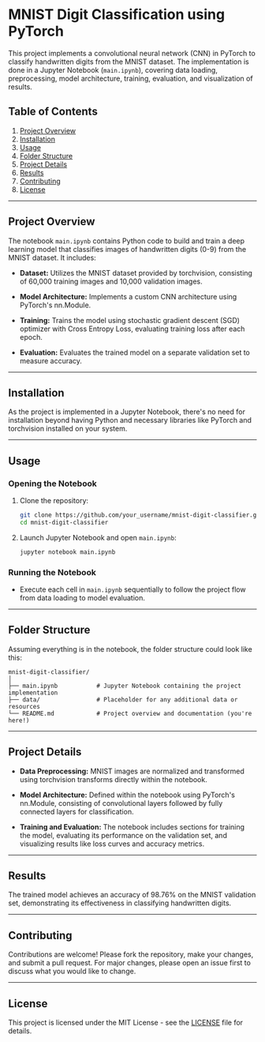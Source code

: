 # MNIST Digit Classification using PyTorch

This project implements a convolutional neural network (CNN) in PyTorch to classify handwritten digits from the MNIST dataset. The implementation is done in a Jupyter Notebook (`main.ipynb`), covering data loading, preprocessing, model architecture, training, evaluation, and visualization of results.

## Table of Contents

1. [Project Overview](#project-overview)
2. [Installation](#installation)
3. [Usage](#usage)
4. [Folder Structure](#folder-structure)
5. [Project Details](#project-details)
6. [Results](#results)
7. [Contributing](#contributing)
8. [License](#license)

---

## Project Overview

The notebook `main.ipynb` contains Python code to build and train a deep learning model that classifies images of handwritten digits (0-9) from the MNIST dataset. It includes:

- **Dataset:** Utilizes the MNIST dataset provided by torchvision, consisting of 60,000 training images and 10,000 validation images.

- **Model Architecture:** Implements a custom CNN architecture using PyTorch's nn.Module.

- **Training:** Trains the model using stochastic gradient descent (SGD) optimizer with Cross Entropy Loss, evaluating training loss after each epoch.

- **Evaluation:** Evaluates the trained model on a separate validation set to measure accuracy.

---

## Installation

As the project is implemented in a Jupyter Notebook, there's no need for installation beyond having Python and necessary libraries like PyTorch and torchvision installed on your system.

---

## Usage

### Opening the Notebook

1. Clone the repository:
   ```bash
   git clone https://github.com/your_username/mnist-digit-classifier.git
   cd mnist-digit-classifier
   ```

2. Launch Jupyter Notebook and open `main.ipynb`:
   ```bash
   jupyter notebook main.ipynb
   ```

### Running the Notebook

- Execute each cell in `main.ipynb` sequentially to follow the project flow from data loading to model evaluation.

---

## Folder Structure

Assuming everything is in the notebook, the folder structure could look like this:

```
mnist-digit-classifier/
│
├── main.ipynb           # Jupyter Notebook containing the project implementation
├── data/                # Placeholder for any additional data or resources
└── README.md            # Project overview and documentation (you're here!)
```

---

## Project Details

- **Data Preprocessing:** MNIST images are normalized and transformed using torchvision transforms directly within the notebook.

- **Model Architecture:** Defined within the notebook using PyTorch's nn.Module, consisting of convolutional layers followed by fully connected layers for classification.

- **Training and Evaluation:** The notebook includes sections for training the model, evaluating its performance on the validation set, and visualizing results like loss curves and accuracy metrics.

---

## Results

The trained model achieves an accuracy of 98.76% on the MNIST validation set, demonstrating its effectiveness in classifying handwritten digits.

---

## Contributing

Contributions are welcome! Please fork the repository, make your changes, and submit a pull request. For major changes, please open an issue first to discuss what you would like to change.

---

## License

This project is licensed under the MIT License - see the [LICENSE](LICENSE) file for details.
